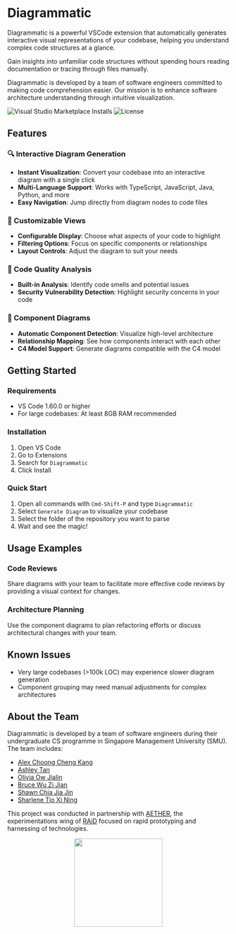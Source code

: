 # Diagrammatic

Diagrammatic is a powerful VSCode extension that automatically generates interactive visual representations of your codebase, helping you understand complex code structures at a glance.

Gain insights into unfamiliar code structures without spending hours reading documentation or tracing through files manually.

Diagrammatic is developed by a team of software engineers committed to making code comprehension easier. Our mission is to enhance software architecture understanding through intuitive visualization.

![Visual Studio Marketplace Installs](https://img.shields.io/visual-studio-marketplace/i/Diagrammatic.diagrammatic)
![License](https://img.shields.io/badge/license-Apache_2.0-green)

## Features

### 🔍 Interactive Diagram Generation

-   **Instant Visualization**: Convert your codebase into an interactive diagram with a single click
-   **Multi-Language Support**: Works with TypeScript, JavaScript, Java, Python, and more
-   **Easy Navigation**: Jump directly from diagram nodes to code files

### 🧩 Customizable Views

-   **Configurable Display**: Choose what aspects of your code to highlight
-   **Filtering Options**: Focus on specific components or relationships
-   **Layout Controls**: Adjust the diagram to suit your needs

### 🔬 Code Quality Analysis

-   **Built-in Analysis**: Identify code smells and potential issues
-   **Security Vulnerability Detection**: Highlight security concerns in your code

### 🔄 Component Diagrams

-   **Automatic Component Detection**: Visualize high-level architecture
-   **Relationship Mapping**: See how components interact with each other
-   **C4 Model Support**: Generate diagrams compatible with the C4 model

## Getting Started

### Requirements

-   VS Code 1.60.0 or higher
-   For large codebases: At least 8GB RAM recommended

### Installation

1. Open VS Code
2. Go to Extensions
3. Search for `Diagrammatic`
4. Click Install

### Quick Start

1. Open all commands with `Cmd-Shift-P` and type `Diagrammatic`
2. Select `Generate Diagram` to visualize your codebase
3. Select the folder of the repository you want to parse
4. Wait and see the magic!

## Usage Examples

### Code Reviews

Share diagrams with your team to facilitate more effective code reviews by providing a visual context for changes.

### Architecture Planning

Use the component diagrams to plan refactoring efforts or discuss architectural changes with your team.

## Known Issues

-   Very large codebases (>100k LOC) may experience slower diagram generation
-   Component grouping may need manual adjustments for complex architectures

## About the Team

Diagrammatic is developed by a team of software engineers during their undergraduate CS programme in Singapore Management University (SMU). The team includes:

- [Alex Choong Cheng Kang](https://www.linkedin.com/in/alex-choong-kahlia/)
- [Ashley Tan](https://www.linkedin.com/in/ashleyytanjx/)
- [Olivia Ow Jialin](https://www.linkedin.com/in/olivia-ow-jl/)
- [Bruce Wu Zi Jian](https://www.linkedin.com/in/wu-zi-jian/)
- [Shawn Chia Jia Jin](https://www.linkedin.com/in/shawn-chia-b64819225/)
- [Sharlene Tio Xi Ning](https://www.linkedin.com/in/sharlene-tio-a82918216/)

This project was conducted in partnership with [AETHER](https://github.com/aether-raid), the experimentations wing of [RAiD](https://rsaf-agile-inno-digital.defence.gov.sg/) focused on rapid prototyping and harnessing of technologies.

<p align="center">
<img src="img/aether.png" width="200">
</p>
